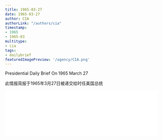 ```yaml
---
title: 1965-03-27
date: 1965-03-27
author: CIA 
authorLink: "/authors/cia"
timestamp: 
- 1965
- 1965-03
multitype: 
- cia
tags: 
- dailybrief
featuredImagePreview: '/agency/CIA.png'
---
```



Presidential Daily Brief On 1965 March 27

此情报简报于1965年3月27日被递交给时任美国总统

<!--more-->





<div id="over" style="width:100%; overflow:hidden"> <iframe id="sFrame" name="sFrame" frameborder="no" border="0"  allowfullscreen marginwidth="0" scrolling="no" src = " /CIA/1965-03-27.html "  style = " position:absulute; width: 806px; top: 300;" > </iframe> </div>
